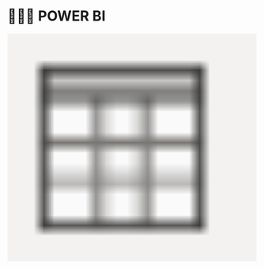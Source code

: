 # :maple_leaf::maple_leaf::maple_leaf: POWER BI

<img width="964" alt="java 8 and prio java 8  array review example" src="img/Captura.PNG">
